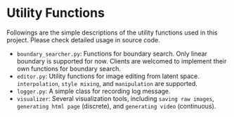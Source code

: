 # Utility Functions

Followings are the simple descriptions of the utility functions used in this project. Please check detailed usage in source code.

- `boundary_searcher.py`: Functions for boundary search. Only linear boundary is supported for now. Clients are welcomed to implement their own functions for boundary search.
- `editor.py`: Utility functions for image editing from latent space. `interpolation`, `style mixing`, and `manipulation` are supported.
- `logger.py`: A simple class for recording log message.
- `visualizer`: Several visualization tools, including `saving raw images`, `generating html page` (discrete), and `generating video` (continuous).
